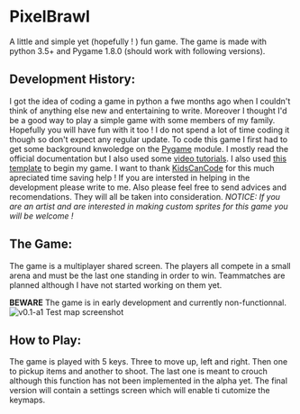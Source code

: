 # PixelBrawl
A little and simple yet (hopefully ! ) fun game. The game is made with python 3.5+ and Pygame 1.8.0 (should work with following versions).

## Development History:
I got the idea of coding a game in python a fwe months ago when I couldn't think of anything else new and entertaining to write. Moreover I thought I'd be a good way to play a simple game with some members of my family. Hopefully you will have fun with it too ! I do not spend a lot of time coding it though so don't expect any regular update. To code this game I first had to get some background knwoledge on the [Pygame](https://pygame.org/) module. I mostly read the official documentation but I also used some [video tutorials](https://www.youtube.com/channel/UCNaPQ5uLX5iIEHUCLmfAgKg). I also used [this template](https://github.com/kidscancode/pygame_tutorials/blob/master/pygame%20template.py) to begin my game. I want to thank [KidsCanCode](https://github.com/kidscancode/) for this much apreciated time saving help ! 
If you are intersted in helping in the development please write to me. Also please feel free to send advices and recomendations. They will all be taken into consideration. *NOTICE: If you are an artist and are interested in making custom sprites for this game you will be welcome !*

## The Game:
The game is a multiplayer shared screen. The players all compete in a small arena and must be the last one standing in order to win. Teammatches are planned although I have not started working on them yet.

**BEWARE** The game is in early development and currently non-functionnal.
![v0.1-a1 Test map screenshot](https://github.com/NotaSmartDev/assets/capture.PNG)

## How to Play:
The game is played with 5 keys. Three to move up, left and right. Then one to pickup items and another to shoot. The last one is meant to crouch although this function has not been implemented in the alpha yet.
The final version will contain a settings screen which will enable ti cutomize the keymaps.



